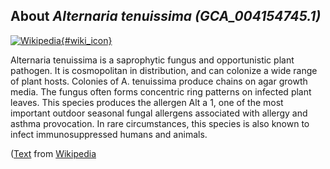 
About *Alternaria tenuissima (GCA\_004154745.1)* 
--------------------------------------------------------------

[![Wikipedia](/img/wikipedia_logo_v2_en.png){#wiki_icon}](http://en.wikipedia.org/wiki/Alternaria_tenuissima)

Alternaria tenuissima is a saprophytic fungus and opportunistic plant pathogen.
It is cosmopolitan in distribution, and can colonize a wide range of plant
hosts. Colonies of A. tenuissima produce chains on agar growth media. The fungus
often forms concentric ring patterns on infected plant leaves. This species
produces the allergen Alt a 1, one of the most important outdoor seasonal fungal
allergens associated with allergy and asthma provocation. In rare circumstances,
this species is also known to infect immunosuppressed humans and animals.

([Text](http://en.wikipedia.org/wiki/Alternaria_tenuissima) from [Wikipedia](http://en.wikipedia.org/) 

